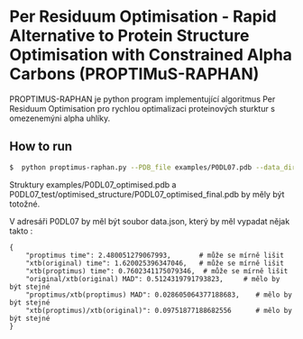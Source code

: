 # Per Residuum Optimisation - Rapid Alternative to Protein Structure Optimisation with Constrained Alpha Carbons (PROPTIMuS-RAPHAN)

PROPTIMUS-RAPHAN je python program implementující algoritmus Per Residuum Optimisation pro rychlou optimalizaci proteinových sturktur s omezenemýni alpha uhlíky. 

## How to run

```bash
$  python proptimus-raphan.py --PDB_file examples/P0DL07.pdb --data_dir P0DL07_test --run_full_xtb_optimisation
```
Struktury examples/P0DL07_optimised.pdb a P0DL07_test/optimised_structure/P0DL07_optimised_final.pdb by měly být totožné.

V adresáři P0DL07 by měl být soubor data.json, který by měl vypadat nějak takto :
```
{
    "proptimus time": 2.480051279067993,       # může se mírně lišit
    "xtb(original) time": 1.620025396347046,   # může se mírně lišit
    "xtb(proptimus) time": 0.7602341175079346,  # může se mírně lišit
    "original/xtb(original) MAD": 0.5124319791793823,     # mělo by být stejné
    "proptimus/xtb(proptimus) MAD": 0.028605064377188683,    # mělo by být stejné
    "xtb(proptimus)/xtb(original)": 0.09751877188682556      # mělo by být stejné
}
```

